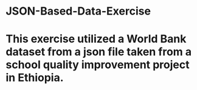 # JSON-Based-Data-Exercise
# This exercise utilized a World Bank dataset from a json file taken from a school quality improvement project in Ethiopia.
